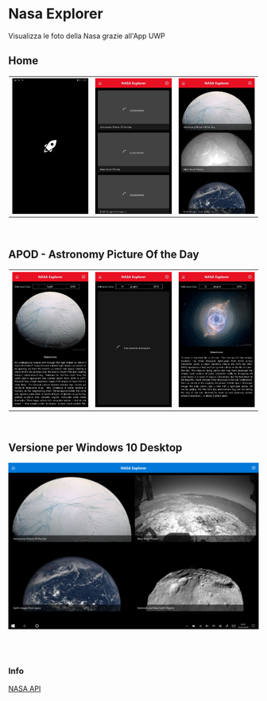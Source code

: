 # Nasa Explorer
Visualizza le foto della Nasa grazie all'App UWP

## Home

<table style="border: 1px solid transparent">
<!--<tr>
  <th> Avvio </th><th> Caricamento immagini </th><th> Home </th>
</tr>-->
<tr>
  <th> <img src="Screen/1.jpg" alt=""></img> </th>  
  <th> <img src="Screen/2.jpg" alt=""></img> </th>
  <th> <img src="Screen/3.jpg" alt=""></img> </th>
</tr>
</table>

<br>

## APOD - Astronomy Picture Of the Day

<table style="border: 1px solid transparent">
<!--<tr>
  <th> APOD </th><th> Caricamento immagine </th><th> APOD di altra data </th>
</tr>-->
<tr>
  <th> <img src="Screen/4.jpg" alt=""></img> </th>  
  <th> <img src="Screen/5.jpg" alt=""></img> </th>
  <th> <img src="Screen/6.jpg" alt=""></img> </th>
</tr>
</table>

<br>

## Versione per Windows 10 Desktop

<img src="Screen/7.png" alt=""></img>

<br><br>

### Info
<a href="https://api.nasa.gov/" target="_blank">NASA API</a>
